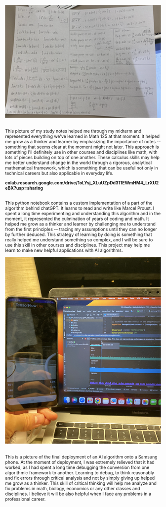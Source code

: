 
<img src = img/notes.png>

<br> This picture of my study notes helped me through my midterm and represented everything we've learned in Math 125 at that moment. It helped me grow as a thinker and learner by emphasizing the importance of notes -- something that seems clear at the moment might not later. This approach is something I'll definitely use in other courses and disciplines like math, with lots of pieces building on top of one another. These calculus skills may help me better understand change in the world through a rigorous, analytical mathematical framework, which is something that can be useful not only in technical careers but also applicable in everyday life.

**colab.research.google.com/drive/1oLYsj_XLuUZpDd311EWmHM4_LrXU2eBX?usp=sharing**

<br> This python notebook contains a custom implementation of a part of the algorithm behind chatGPT. It learns to read and write like Marcel Proust. I spent a long time experimenting and understanding this algorithm and in the moment, it represented the culmination of years of coding and math. It helped me grow as a thinker and learner by challenging me to understand from the first principles -- tracing my assumptions until they can no longer by further deduced. This strategy of learning by doing is something that really helped me understand something so complex, and I will be sure to use this skill in other courses and disciplines. This project may help me learn to make new helpful applications with AI algorithms.

<img src = img/profile.png >

<br> This is a picture of the final deployment of an AI algorithm onto a Samsung phone. At the moment of deployment, I was extremely relieved that it had worked, as I had spent a long time debugging the conversion from one algorithmic framework to another. Learning to debug, to think reasonably and fix errors through critical analysis and not by simply giving up helped me grow as a thinker. This skill of critical thinking will help me analyze and fix problems in math, biology, economics or any other classes and disciplines. I believe it will be also helpful when I face any problems in a professional career. 


